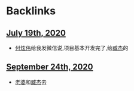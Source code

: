 
# Backlinks
## [July 19th, 2020](<July 19th, 2020.md>)
- [付炫伟](<付炫伟.md>)给我发微信说,项目基本开发完了,给[臧杰](<臧杰.md>)的

## [September 24th, 2020](<September 24th, 2020.md>)
- [老婆](<老婆.md>)和[臧杰](<臧杰.md>)去

